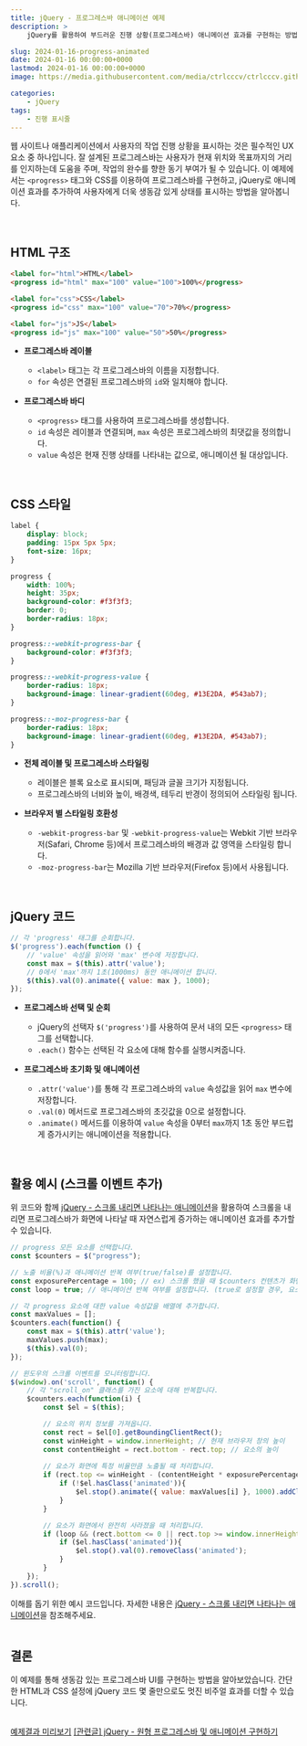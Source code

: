 ```yaml
---
title: jQuery - 프로그레스바 애니메이션 예제
description: >  
    jQuery를 활용하여 부드러운 진행 상황(프로그레스바) 애니메이션 효과를 구현하는 방법을 단계별로 설명합니다.

slug: 2024-01-16-progress-animated
date: 2024-01-16 00:00:00+0000
lastmod: 2024-01-16 00:00:00+0000
image: https://media.githubusercontent.com/media/ctrlcccv/ctrlcccv.github.io/master/assets/img/post/2024-01-16-progress-animated.webp

categories:
    - jQuery
tags:
    - 진행 표시줄
---
```

웹 사이트나 애플리케이션에서 사용자의 작업 진행 상황을 표시하는 것은 필수적인 UX 요소 중 하나입니다. 잘 설계된 프로그레스바는 사용자가 현재 위치와 목표까지의 거리를 인지하는데 도움을 주며, 작업의 완수를 향한 동기 부여가 될 수 있습니다. 이 예제에서는 `<progress>` 태그와 CSS를 이용하여 프로그레스바를 구현하고, jQuery로 애니메이션 효과를 추가하여 사용자에게 더욱 생동감 있게 상태를 표시하는 방법을 알아봅니다.  


<ins class="adsbygoogle"
     style="display:block; text-align:center;"
     data-ad-layout="in-article"
     data-ad-format="fluid"
     data-ad-client="ca-pub-8535540836842352"
     data-ad-slot="2974559225"></ins>
<script>
     (adsbygoogle = window.adsbygoogle || []).push({});
</script>

<br>

## HTML 구조
```html
<label for="html">HTML</label>
<progress id="html" max="100" value="100">100%</progress>

<label for="css">CSS</label>
<progress id="css" max="100" value="70">70%</progress>

<label for="js">JS</label>
<progress id="js" max="100" value="50">50%</progress>
```
* **프로그레스바 레이블**
  * `<label>` 태그는 각 프로그레스바의 이름을 지정합니다.
  * `for` 속성은 연결된 프로그레스바의 `id`와 일치해야 합니다.

* **프로그레스바 바디**
  * `<progress>` 태그를 사용하여 프로그레스바를 생성합니다.
  * `id` 속성은 레이블과 연결되며, `max` 속성은 프로그레스바의 최댓값을 정의합니다.
  * `value` 속성은 현재 진행 상태를 나타내는 값으로, 애니메이션 될 대상입니다.  
<br>

## CSS 스타일
```css
label {
    display: block;
    padding: 15px 5px 5px;
    font-size: 16px;
}

progress {
    width: 100%;
    height: 35px;
    background-color: #f3f3f3;
    border: 0;
    border-radius: 18px;
}

progress::-webkit-progress-bar {
    background-color: #f3f3f3;
}

progress::-webkit-progress-value {
    border-radius: 18px;
    background-image: linear-gradient(60deg, #13E2DA, #543ab7);
}

progress::-moz-progress-bar {
    border-radius: 18px;
    background-image: linear-gradient(60deg, #13E2DA, #543ab7);
}
```
* **전체 레이블 및 프로그레스바 스타일링**
  * 레이블은 블록 요소로 표시되며, 패딩과 글꼴 크기가 지정됩니다.
  * 프로그레스바의 너비와 높이, 배경색, 테두리 반경이 정의되어 스타일링 됩니다.

* **브라우저 별 스타일링 호환성**
  * `-webkit-progress-bar` 및 `-webkit-progress-value`는 Webkit 기반 브라우저(Safari, Chrome 등)에서 프로그레스바의 배경과 값 영역을 스타일링 합니다.
  * `-moz-progress-bar`는 Mozilla 기반 브라우저(Firefox 등)에서 사용됩니다.    


<ins class="adsbygoogle"
     style="display:block; text-align:center;"
     data-ad-layout="in-article"
     data-ad-format="fluid"
     data-ad-client="ca-pub-8535540836842352"
     data-ad-slot="2974559225"></ins>
<script>
     (adsbygoogle = window.adsbygoogle || []).push({});
</script>

<br>

## jQuery 코드
```js
// 각 'progress' 태그를 순회합니다.
$('progress').each(function () {
    // 'value' 속성을 읽어와 'max' 변수에 저장합니다.
    const max = $(this).attr('value');
    // 0에서 'max'까지 1초(1000ms) 동안 애니메이션 합니다.
    $(this).val(0).animate({ value: max }, 1000);
});
```
* **프로그레스바 선택 및 순회**
  * jQuery의 선택자 `$('progress')`를 사용하여 문서 내의 모든 `<progress>` 태그를 선택합니다.
  * `.each()` 함수는 선택된 각 요소에 대해 함수를 실행시켜줍니다.

* **프로그레스바 초기화 및 애니메이션**
  * `.attr('value')`를 통해 각 프로그레스바의 `value` 속성값을 읽어 `max` 변수에 저장합니다.
  * `.val(0)` 메서드로 프로그레스바의 초깃값을 0으로 설정합니다.
  * `.animate()` 메서드를 이용하여 `value` 속성을 0부터 `max`까지 1초 동안 부드럽게 증가시키는 애니메이션을 적용합니다.    

<br>

## 활용 예시 (스크롤 이벤트 추가)
위 코드와 함께 [jQuery - 스크롤 내리면 나타나는 애니메이션](https://ctrlcccv.github.io/code/2023-10-30-scroll-show/)을 활용하여 스크롤을 내리면 프로그레스바가 화면에 나타날 때 자연스럽게 증가하는 애니메이션 효과를 추가할 수 있습니다.  

```js
// progress 모든 요소를 선택합니다.
const $counters = $("progress");

// 노출 비율(%)과 애니메이션 반복 여부(true/false)를 설정합니다.
const exposurePercentage = 100; // ex) 스크롤 했을 때 $counters 컨텐츠가 화면에 100% 노출되면 숫자가 올라갑니다.
const loop = true; // 애니메이션 반복 여부를 설정합니다. (true로 설정할 경우, 요소가 화면에서 사라질 때 다시 숨겨집니다.)

// 각 progress 요소에 대한 value 속성값을 배열에 추가합니다.
const maxValues = [];
$counters.each(function() {
    const max = $(this).attr('value');
    maxValues.push(max);
    $(this).val(0);
});

// 윈도우의 스크롤 이벤트를 모니터링합니다.
$(window).on('scroll', function() {
    // 각 "scroll_on" 클래스를 가진 요소에 대해 반복합니다.
    $counters.each(function(i) {
        const $el = $(this);

        // 요소의 위치 정보를 가져옵니다.
        const rect = $el[0].getBoundingClientRect();
        const winHeight = window.innerHeight; // 현재 브라우저 창의 높이
        const contentHeight = rect.bottom - rect.top; // 요소의 높이
        
        // 요소가 화면에 특정 비율만큼 노출될 때 처리합니다.
        if (rect.top <= winHeight - (contentHeight * exposurePercentage / 100) && rect.bottom >= (contentHeight * exposurePercentage / 100)) {
            if (!$el.hasClass('animated')){
                $el.stop().animate({ value: maxValues[i] }, 1000).addClass('animated');
            }
        }

        // 요소가 화면에서 완전히 사라졌을 때 처리합니다.
        if (loop && (rect.bottom <= 0 || rect.top >= window.innerHeight)) {
            if ($el.hasClass('animated')){
                $el.stop().val(0).removeClass('animated');
            }
        }
    });
}).scroll();
```
이해를 돕기 위한 예시 코드입니다. 자세한 내용은 [jQuery - 스크롤 내리면 나타나는 애니메이션](https://ctrlcccv.github.io/code/2023-10-30-scroll-show/)을 참조해주세요.  
<br>

## 결론
이 예제를 통해 생동감 있는 프로그레스바 UI를 구현하는 방법을 알아보았습니다. 간단한 HTML과 CSS 설정에 jQuery 코드 몇 줄만으로도 멋진 비주얼 효과를 더할 수 있습니다.  
<br>

<div class="btn_wrap">
    <a href="https://ctrlcccv.github.io/ctrlcccv-demo/2024-01-16-progress-animated/" target="_blank">예제결과 미리보기</a>
    <a href="https://ctrlcccv.github.io/code/2024-01-28-circle-progress/">[관련글] jQuery - 원형 프로그레스바 및 애니메이션 구현하기</a>
</div>
